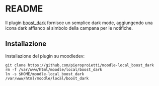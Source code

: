 # README
Il plugin [boost_dark](https://github.com/pieroproietti/moodle-local_boost_dark) fornisce un semplice dark mode,  aggiungendo una icona dark affianco al simbolo della campana per le notifiche. 

## Installazione

Installazione  del plugin su moodledev:

```
git clone https://github.com/pieroproietti/moodle-local_boost_dark
rm -f /var/www/html/moodle/local/boost_dark
ln -s $HOME/moodle-local_boost_dark /var/www/html/moodle/local/boost_dark
```

